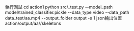 執行測試
cd action1
python src/_test.py --model_path model/trained_classifier.pickle --data_type video --data_path data_test/aa.mp4 --output_folder output -s 1
json輸出位置
action/output/aa//skeletons
